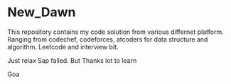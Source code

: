 # New_Dawn


This repository contains my code solution from various differnet platform.
Ranging from codechef, codeforces, atcoders for data structure and algorithm.
Leetcode and interview bit.

Just relax
Sap failed. But Thanks lot to learn

Goa


